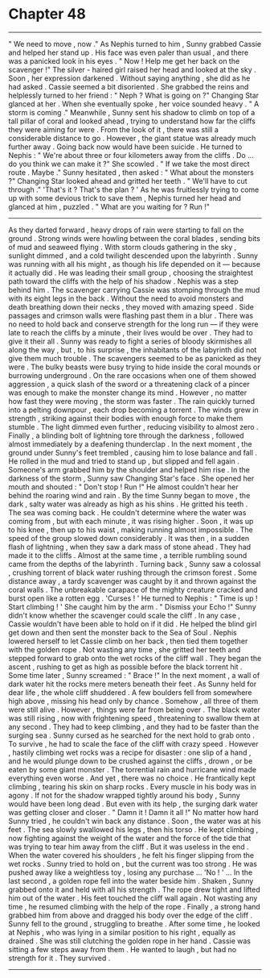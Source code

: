 
# Chapter 48


---

" We need to move , now ."
As Nephis turned to him , Sunny grabbed Cassie and helped her stand up . His face was even paler than usual , and there was a panicked look in his eyes .
" Now ! Help me get her back on the scavenger !"
The silver - haired girl raised her head and looked at the sky . Soon , her expression darkened . Without saying anything , she did as he had asked .
Cassie seemed a bit disoriented . She grabbed the reins and helplessly turned to her friend :
" Neph ? What is going on ?"
Changing Star glanced at her . When she eventually spoke , her voice sounded heavy .
" A storm is coming ."
Meanwhile , Sunny sent his shadow to climb on top of a tall pillar of coral and looked ahead , trying to understand how far the cliffs they were aiming for were . From the look of it , there was still a considerable distance to go . However , the giant statue was already much further away .
Going back now would have been suicide .
He turned to Nephis :
" We're about three or four kilometers away from the cliffs . Do … do you think we can make it ?"
She scowled .
" If we take the most direct route . Maybe ."
Sunny hesitated , then asked :
" What about the monsters ?"
Changing Star looked ahead and gritted her teeth .
" We'll have to cut through ."
'That's it ? That's the plan ? '
As he was fruitlessly trying to come up with some devious trick to save them , Nephis turned her head and glanced at him , puzzled .
" What are you waiting for ? Run !"
***
As they darted forward , heavy drops of rain were starting to fall on the ground . Strong winds were howling between the coral blades , sending bits of mud and seaweed flying . With storm clouds gathering in the sky , sunlight dimmed , and a cold twilight descended upon the labyrinth .
Sunny was running with all his might , as though his life depended on it — because it actually did . He was leading their small group , choosing the straightest path toward the cliffs with the help of his shadow . Nephis was a step behind him . The scavenger carrying Cassie was stomping through the mud with its eight legs in the back .
Without the need to avoid monsters and death breathing down their necks , they moved with amazing speed . Side passages and crimson walls were flashing past them in a blur . There was no need to hold back and conserve strength for the long run — if they were late to reach the cliffs by a minute , their lives would be over . They had to give it their all .
Sunny was ready to fight a series of bloody skirmishes all along the way , but , to his surprise , the inhabitants of the labyrinth did not give them much trouble . The scavengers seemed to be as panicked as they were . The bulky beasts were busy trying to hide inside the coral mounds or burrowing underground .
On the rare occasions when one of them showed aggression , a quick slash of the sword or a threatening clack of a pincer was enough to make the monster change its mind .
However , no matter how fast they were moving , the storm was faster . The rain quickly turned into a pelting downpour , each drop becoming a torrent . The winds grew in strength , striking against their bodies with enough force to make them stumble . The light dimmed even further , reducing visibility to almost zero .
Finally , a blinding bolt of lightning tore through the darkness , followed almost immediately by a deafening thunderclap .
In the next moment , the ground under Sunny's feet trembled , causing him to lose balance and fall . He rolled in the mud and tried to stand up , but slipped and fell again . Someone's arm grabbed him by the shoulder and helped him rise .
In the darkness of the storm , Sunny saw Changing Star's face . She opened her mouth and shouted :
" Don't stop ! Run !"
He almost couldn't hear her behind the roaring wind and rain .
By the time Sunny began to move , the dark , salty water was already as high as his shins . He gritted his teeth .
The sea was coming back .
He couldn't determine where the water was coming from , but with each minute , it was rising higher . Soon , it was up to his knee , then up to his waist , making running almost impossible . The speed of the group slowed down considerably .
It was then , in a sudden flash of lightning , when they saw a dark mass of stone ahead .
They had made it to the cliffs .
Almost at the same time , a terrible rumbling sound came from the depths of the labyrinth . Turning back , Sunny saw a colossal , crushing torrent of black water rushing through the crimson forest . Some distance away , a tardy scavenger was caught by it and thrown against the coral walls . The unbreakable carapace of the mighty creature cracked and burst open like a rotten egg .
'Curses ! '
He turned to Nephis :
" Time is up ! Start climbing ! '
She caught him by the arm .
" Dismiss your Echo !"
Sunny didn't know whether the scavenger could scale the cliff . In any case , Cassie wouldn't have been able to hold on if it did . He helped the blind girl get down and then sent the monster back to the Sea of Soul .
Nephis lowered herself to let Cassie climb on her back , then tied them together with the golden rope . Not wasting any time , she gritted her teeth and stepped forward to grab onto the wet rocks of the cliff wall .
They began the ascent , rushing to get as high as possible before the black torrent hit . Some time later , Sunny screamed :
" Brace !"
In the next moment , a wall of dark water hit the rocks mere meters beneath their feet . As Sunny held for dear life , the whole cliff shuddered . A few boulders fell from somewhere high above , missing his head only by chance .
Somehow , all three of them were still alive .
However , things were far from being over . The black water was still rising , now with frightening speed , threatening to swallow them at any second . They had to keep climbing , and they had to be faster than the surging sea .
Sunny cursed as he searched for the next hold to grab onto . To survive , he had to scale the face of the cliff with crazy speed . However , hastily climbing wet rocks was a recipe for disaster : one slip of a hand , and he would plunge down to be crushed against the cliffs , drown , or be eaten by some giant monster .
The torrential rain and hurricane wind made everything even worse .
And yet , there was no choice .
He frantically kept climbing , tearing his skin on sharp rocks . Every muscle in his body was in agony . If not for the shadow wrapped tightly around his body , Sunny would have been long dead . But even with its help , the surging dark water was getting closer and closer .
" Damn it ! Damn it all !"
No matter how hard Sunny tried , he couldn't win back any distance . Soon , the water was at his feet . The sea slowly swallowed his legs , then his torso . He kept climbing , now fighting against the weight of the water and the force of the tide that was trying to tear him away from the cliff .
But it was useless in the end .
When the water covered his shoulders , he felt his finger slipping from the wet rocks . Sunny tried to hold on , but the current was too strong . He was pushed away like a weightless toy , losing any purchase …
'No ! '
... In the last second , a golden rope fell into the water beside him . Shaken , Sunny grabbed onto it and held with all his strength . The rope drew tight and lifted him out of the water . His feet touched the cliff wall again .
Not wasting any time , he resumed climbing with the help of the rope . Finally , a strong hand grabbed him from above and dragged his body over the edge of the cliff .
Sunny fell to the ground , struggling to breathe . After some time , he looked at Nephis , who was lying in a similar position to his right , equally as drained . She was still clutching the golden rope in her hand . Cassie was sitting a few steps away from them .
He wanted to laugh , but had no strength for it .
They survived .

---

